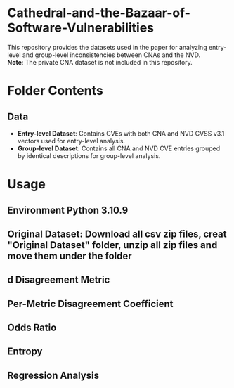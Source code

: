 # Cathedral-and-the-Bazaar-of-Software-Vulnerabilities

This repository provides the datasets used in the paper for analyzing entry-level and group-level inconsistencies between CNAs and the NVD.  
**Note**: The private CNA dataset is not included in this repository.

# Folder Contents
## Data

- **Entry-level Dataset**: Contains CVEs with both CNA and NVD CVSS v3.1 vectors used for entry-level analysis.
- **Group-level Dataset**: Contains all CNA and NVD CVE entries grouped by identical descriptions for group-level analysis.

# Usage
## Environment Python 3.10.9
## Original Dataset: Download all csv zip files, creat "Original Dataset" folder, unzip all zip files and move them under the folder
## d Disagreement Metric
## Per-Metric Disagreement Coefficient
## Odds Ratio
## Entropy
## Regression Analysis
